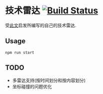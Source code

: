 # 技术雷达 [![Build Status](https://travis-ci.org/teddy-ma/technology-radar.svg?branch=master)](https://travis-ci.org/teddy-ma/technology-radar)

受[此文](http://insights.thoughtworkers.org/build-your-own-technology-radar/)启发所编写的自己的技术雷达.

## Usage

`npm run start`

## TODO

- 多雷达支持(按时间划分和按内容划分)
- 坐标碰撞的问题优化
